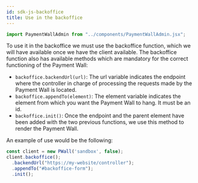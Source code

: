 ```yaml
---
id: sdk-js-backoffice
title: Use in the backoffice
---
```


```js
import PaymentWallAdmin from "../components/PaymentWallAdmin.jsx";
```

To use it in the backoffice we must use the backoffice function, which we will have available once we have the client available. The backoffice function also has available methods which are mandatory for the correct functioning of the Payment Wall:

- `backoffice.backendUrl(url)`: The url variable indicates the endpoint where the controller in charge of processing the requests made by the Payment Wall is located.
- `backoffice.appendTo(element)`: The element variable indicates the element from which you want the Payment Wall to hang. It must be an id.
- `backoffice.init()`: Once the endpoint and the parent element have been added with the two previous functions, we use this method to render the Payment Wall.

An example of use would be the following:

```js
const client = new PWall('sandbox', false);
client.backoffice();
  .backendUrl("https://my-website/controller");
  .appendTo("#backoffice-form");
  .init();
```

